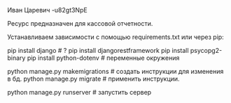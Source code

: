 Иван Царевич   -u82gt3NpE

Ресурс предназначен для кассовой отчетности. 

Устанавливаем зависимости c помощью requirements.txt или через pip:  

pip install django  # ?
pip install djangorestframework
pip install psycopg2-binary
pip install python-dotenv  # переменные окружения

python manage.py makemigrations  # создать инструкции для изменения в бд.
python manage.py migrate  # применить инструкции.

python manage.py runserver  # запустить сервер